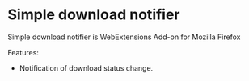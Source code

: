 # Simple download notifier

Simple download notifier is WebExtensions Add-on for Mozilla Firefox

Features:
 - Notification of download status change.
